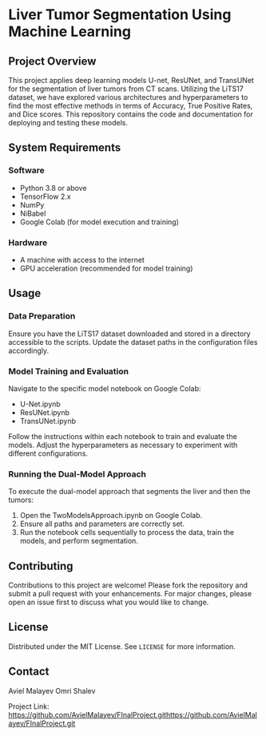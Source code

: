 # Liver Tumor Segmentation Using Machine Learning

## Project Overview
This project applies deep learning models U-net, ResUNet, and TransUNet for the segmentation of liver tumors from CT scans. Utilizing the LiTS17 dataset, we have explored various architectures and hyperparameters to find the most effective methods in terms of Accuracy, True Positive Rates, and Dice scores. This repository contains the code and documentation for deploying and testing these models.

## System Requirements
### Software
- Python 3.8 or above
- TensorFlow 2.x
- NumPy
- NiBabel
- Google Colab (for model execution and training)

### Hardware
- A machine with access to the internet
- GPU acceleration (recommended for model training)

## Usage
### Data Preparation
Ensure you have the LiTS17 dataset downloaded and stored in a directory accessible to the scripts. Update the dataset paths in the configuration files accordingly.

### Model Training and Evaluation
Navigate to the specific model notebook on Google Colab:
- U-Net.ipynb
- ResUNet.ipynb
- TransUNet.ipynb

Follow the instructions within each notebook to train and evaluate the models. Adjust the hyperparameters as necessary to experiment with different configurations.

### Running the Dual-Model Approach
To execute the dual-model approach that segments the liver and then the tumors:
1. Open the TwoModelsApproach.ipynb on Google Colab.
2. Ensure all paths and parameters are correctly set.
3. Run the notebook cells sequentially to process the data, train the models, and perform segmentation.

## Contributing
Contributions to this project are welcome! Please fork the repository and submit a pull request with your enhancements. For major changes, please open an issue first to discuss what you would like to change.

## License
Distributed under the MIT License. See `LICENSE` for more information.

## Contact
Aviel Malayev 
Omri Shalev

Project Link: https://github.com/AvielMalayev/FInalProject.githttps://github.com/AvielMalayev/FInalProject.git 

